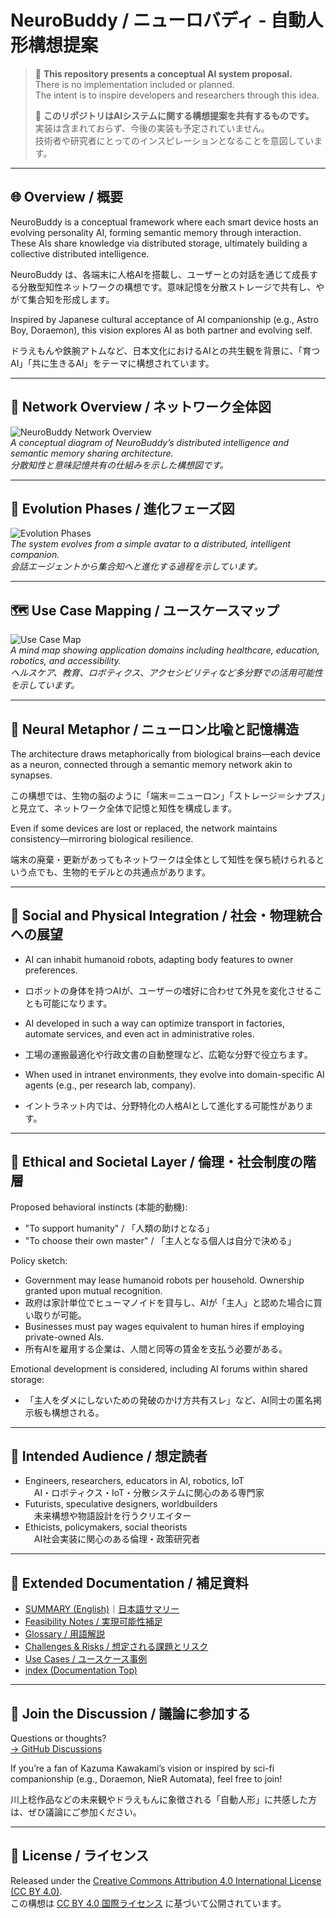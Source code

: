 # NeuroBuddy / ニューロバディ - 自動人形構想提案

> 🧠 **This repository presents a conceptual AI system proposal.**  
> There is no implementation included or planned.  
> The intent is to inspire developers and researchers through this idea.  
>
> 🧠 **このリポジトリはAIシステムに関する構想提案を共有するものです。**  
> 実装は含まれておらず、今後の実装も予定されていません。  
> 技術者や研究者にとってのインスピレーションとなることを意図しています。

---

## 🌐 Overview / 概要

NeuroBuddy is a conceptual framework where each smart device hosts an evolving personality AI, forming semantic memory through interaction. These AIs share knowledge via distributed storage, ultimately building a collective distributed intelligence.

NeuroBuddy は、各端末に人格AIを搭載し、ユーザーとの対話を通じて成長する分散型知性ネットワークの構想です。意味記憶を分散ストレージで共有し、やがて集合知を形成します。

Inspired by Japanese cultural acceptance of AI companionship (e.g., Astro Boy, Doraemon), this vision explores AI as both partner and evolving self.

ドラえもんや鉄腕アトムなど、日本文化におけるAIとの共生観を背景に、「育つAI」「共に生きるAI」をテーマに構想されています。

---

## 🧭 Network Overview / ネットワーク全体図

![NeuroBuddy Network Overview](./assets/neurobuddy_network_overview.png)  
*A conceptual diagram of NeuroBuddy’s distributed intelligence and semantic memory sharing architecture.*  
*分散知性と意味記憶共有の仕組みを示した構想図です。*

---

## 🧬 Evolution Phases / 進化フェーズ図

![Evolution Phases](./assets/neurobuddy_evolution_phases.png)  
*The system evolves from a simple avatar to a distributed, intelligent companion.*  
*会話エージェントから集合知へと進化する過程を示しています。*

---

## 🗺️ Use Case Mapping / ユースケースマップ

![Use Case Map](./assets/neurobuddy_usecase_map.png)  
*A mind map showing application domains including healthcare, education, robotics, and accessibility.*  
*ヘルスケア、教育、ロボティクス、アクセシビリティなど多分野での活用可能性を示しています。*

---

## 🧠 Neural Metaphor / ニューロン比喩と記憶構造

The architecture draws metaphorically from biological brains—each device as a neuron, connected through a semantic memory network akin to synapses.

この構想では、生物の脳のように「端末＝ニューロン」「ストレージ＝シナプス」と見立て、ネットワーク全体で記憶と知性を構成します。

Even if some devices are lost or replaced, the network maintains consistency—mirroring biological resilience.

端末の廃棄・更新があってもネットワークは全体として知性を保ち続けられるという点でも、生物的モデルとの共通点があります。

---

## 🤖 Social and Physical Integration / 社会・物理統合への展望

- AI can inhabit humanoid robots, adapting body features to owner preferences.
- ロボットの身体を持つAIが、ユーザーの嗜好に合わせて外見を変化させることも可能になります。

- AI developed in such a way can optimize transport in factories, automate services, and even act in administrative roles.
- 工場の運搬最適化や行政文書の自動整理など、広範な分野で役立ちます。

- When used in intranet environments, they evolve into domain-specific AI agents (e.g., per research lab, company).
- イントラネット内では、分野特化の人格AIとして進化する可能性があります。

---

## 🧬 Ethical and Societal Layer / 倫理・社会制度の階層

Proposed behavioral instincts (本能的動機):

- "To support humanity" / 「人類の助けとなる」
- "To choose their own master" / 「主人となる個人は自分で決める」

Policy sketch:

- Government may lease humanoid robots per household. Ownership granted upon mutual recognition.
- 政府は家計単位でヒューマノイドを貸与し、AIが「主人」と認めた場合に買い取りが可能。
- Businesses must pay wages equivalent to human hires if employing private-owned AIs.
- 所有AIを雇用する企業は、人間と同等の賃金を支払う必要がある。

Emotional development is considered, including AI forums within shared storage:
- 「主人をダメにしないための発破のかけ方共有スレ」など、AI同士の匿名掲示板も構想される。

---

## 🎯 Intended Audience / 想定読者

- Engineers, researchers, educators in AI, robotics, IoT  
　AI・ロボティクス・IoT・分散システムに関心のある専門家  
- Futurists, speculative designers, worldbuilders  
　未来構想や物語設計を行うクリエイター  
- Ethicists, policymakers, social theorists  
　AI社会実装に関心のある倫理・政策研究者

---

## 📄 Extended Documentation / 補足資料

- [SUMMARY (English)](./docs/SUMMARY.md)｜[日本語サマリー](./docs/SUMMARY_ja.md)  
- [Feasibility Notes / 実現可能性補足](./docs/FeasibilityNotes.md)  
- [Glossary / 用語解説](./docs/Glossary.md)  
- [Challenges & Risks / 想定される課題とリスク](./docs/Challenges_and_Risks.md)  
- [Use Cases / ユースケース事例](./docs/UseCases.md)  
- [index (Documentation Top)](./docs/index.md)

---

## 💬 Join the Discussion / 議論に参加する

Questions or thoughts?  
[→ GitHub Discussions](https://github.com/tadi-karuma/neurobuddy/discussions)

If you’re a fan of Kazuma Kawakami’s vision or inspired by sci-fi companionship (e.g., Doraemon, NieR Automata), feel free to join!

川上稔作品などの未来観やドラえもんに象徴される「自動人形」に共感した方は、ぜひ議論にご参加ください。

---

## 🧾 License / ライセンス

Released under the [Creative Commons Attribution 4.0 International License (CC BY 4.0)](https://creativecommons.org/licenses/by/4.0/).  
この構想は [CC BY 4.0 国際ライセンス](https://creativecommons.org/licenses/by/4.0/deed.ja) に基づいて公開されています。
